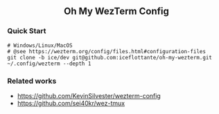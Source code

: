 <h2 align="center">Oh My WezTerm Config</h2>


### Quick Start

```nu
# Windows/Linux/MacOS
# @see https://wezterm.org/config/files.html#configuration-files
git clone -b ice/dev git@github.com:iceflottante/oh-my-wezterm.git ~/.config/wezterm --depth 1
```

### Related works

- https://github.com/KevinSilvester/wezterm-config
- https://github.com/sei40kr/wez-tmux
